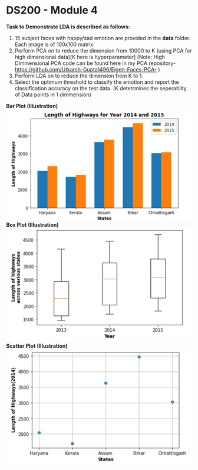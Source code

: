 # DS200 - Module 4

**Task to Demonstrate LDA is described as follows:**
 1. 15 subject faces with happy/sad emotion are provided in the **data** folder. Each image is of 100x100 matrix.
 2. Perform PCA on to reduce the dimension from 10000 to K (using PCA for high dimensional data)[K here is hyperparameter] 
 (Note: High Dimmensional PCA code can be found here in my PCA repository-  https://github.com/Utkarsh-Gupta1496/Eigen-Faces-PCA-  )
 3. Perform LDA on to reduce the dimension from K to 1.
 4. Select the optimum threshold to classify the emotion and report the classification accuracy on the test data.
 (K detetrmines the seperablity of Data points in 1 dimmension)
 
 **Bar Plot (Illustration)**
 ![](barplot.PNG)
 **Box Plot (Illustration)**
 ![](boxplot.PNG)
 **Scatter Plot (Illustration)**
 ![](scatterplot.PNG)
